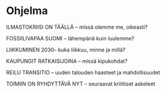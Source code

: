 

# Ohjelma

ILMASTOKRIISI ON TÄÄLLÄ – missä olemme me, oikeasti?

FOSSIILIVAPAA SUOMI – lähempänä kuin luulemme?

LIIKKUMINEN 2030– kuka liikkuu, minne ja millä?

KAUPUNGIT RATKAISIJOINA – missä kipukohdat?

REILU TRANSITIO – uuden talouden haasteet ja mahdollisuudet

TOIMIIN ON RYHDYTTÄVÄ NYT – seuraavat kriittiset askeleet

